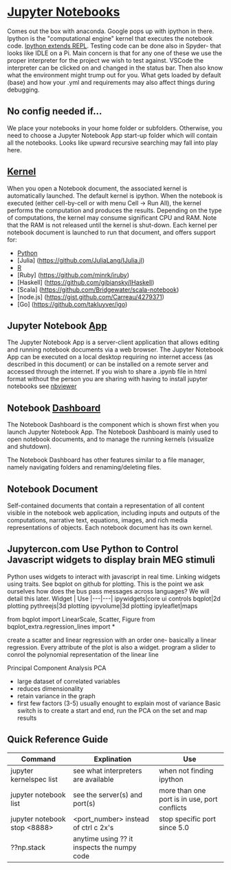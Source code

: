 # [Jupyter Notebooks](https://jupyter-notebook-beginner-guide.readthedocs.io/en/latest/execute.html)
Comes out the box with anaconda. Google pops up with ipython in there. Ipython is the "computational engine" kernel that executes the notebook code. [Ipython extends REPL](http://ipython.org/ipython-doc/stable/overview.html#ipythonzmq). Testing code can be done also in Spyder- that looks like IDLE on a Pi. Main concern is that for any one of these we use the proper interpreter for the project we wish to test against. VSCode the interpreter can be clicked on and changed in the status bar. Then also know what the environment might trump out for you. What gets loaded by default (base) and how your .yml and requirements may also affect things during debugging.

## No config needed if...
We place your notebooks in your home folder or subfolders. Otherwise, you need to choose a Jupyter Notebook App start-up folder which will contain all the notebooks. Looks like upward recursive searching may fall into play here. 

## [Kernel](https://jupyter-notebook-beginner-guide.readthedocs.io/en/latest/what_is_jupyter.html#id7)
When you open a Notebook document, the associated kernel is automatically launched. The default kernel is ipython. When the notebook is executed (either cell-by-cell or with menu Cell -> Run All), the kernel performs the computation and produces the results. Depending on the type of computations, the kernel may consume significant CPU and RAM. Note that the RAM is not released until the kernel is shut-down. Each kernel per notebook document is launched to run that document, and offers support for:
* [Python](https://github.com/ipython/ipython)
* [Julia] (https://github.com/JuliaLang/IJulia.jl)
* [R ](https://github.com/IRkernel/IRkernel)
* [Ruby] (https://github.com/minrk/iruby)
* [Haskell] (https://github.com/gibiansky/IHaskell)
* [Scala] (https://github.com/Bridgewater/scala-notebook)
* [node.js] (https://gist.github.com/Carreau/4279371)
* [Go] (https://github.com/takluyver/igo)

## Jupyter Notebook [App](https://jupyter-notebook-beginner-guide.readthedocs.io/en/latest/what_is_jupyter.html#id6)
The Jupyter Notebook App is a server-client application that allows editing and running notebook documents via a web browser. The Jupyter Notebook App can be executed on a local desktop requiring no internet access (as described in this document) or can be installed on a remote server and accessed through the internet. If you wish to share a .ipynb file in html format without the person you are sharing with having to install jupyter notebooks see [nbviewer](https://nbviewer.jupyter.org)

## Notebook [Dashboard](https://jupyter-notebook.readthedocs.io/en/stable/)
The Notebook Dashboard is the component which is shown first when you launch Jupyter Notebook App. The Notebook Dashboard is mainly used to open notebook documents, and to manage the running kernels (visualize and shutdown).

The Notebook Dashboard has other features similar to a file manager, namely navigating folders and renaming/deleting files.

## Notebook Document
Self-contained documents that contain a representation of all content visible in the notebook web application, including inputs and outputs of the computations, narrative text, equations, images, and rich media representations of objects. Each notebook document has its own kernel.

## Jupytercon.com Use Python to Control Javascript widgets to display brain MEG stimuli
Python uses widgets to interact with javascript in real time. Linking widgets using traits. See bqplot on github for plotting. This is the point we ask ourselves how does the bus pass messages across languages? We will detail this later.
Widget | Use
|---|---|
ipywidgets|core ui controls
bqplot|2d plotting
pythreejs|3d plotting
ipyvolume|3d plotting
ipyleaflet|maps 

from bqplot import LinearScale, Scatter, Figure
from bqplot_extra.regression_lines import *

create a scatter and linear regression with an order one- basically a linear regression.
Every attribute of the plot is also a widget. program a slider to conrol the polynomial representation of the linear line

Principal Component Analysis PCA
* large dataset of correlated variables
* reduces dimensionality
* retain variance in the graph
* first few factors (3-5) usually enought to explain most of variance
Basic switch is to create a start and end, run the PCA on the set and map results

## Quick Reference Guide

Command | Explination | Use
|---|---|---|
jupyter kernelspec list | see what interpreters are available | when not finding ipython
jupyter notebook list | see the server(s) and port(s) | more than one port is in use, port conflicts
jupyter notebook stop <8888> | <port_number> instead of ctrl c 2x's | stop specific port since 5.0
??np.stack|anytime using ?? it inspects the numpy code